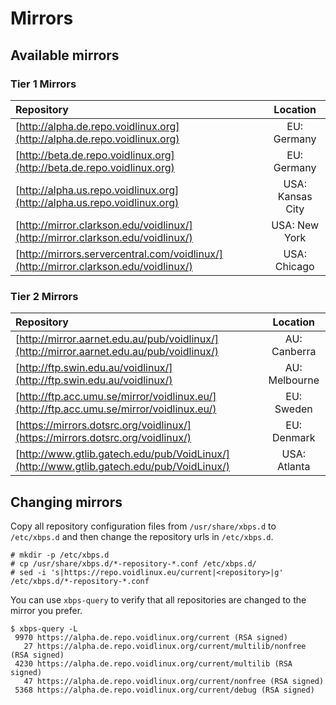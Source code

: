 # Mirrors

## Available mirrors

### Tier 1 Mirrors

| Repository | Location |
|:--------|:-------:|
| [http://alpha.de.repo.voidlinux.org](http://alpha.de.repo.voidlinux.org) | EU: Germany |
| [http://beta.de.repo.voidlinux.org](http://beta.de.repo.voidlinux.org) | EU: Germany |
| [http://alpha.us.repo.voidlinux.org](http://alpha.us.repo.voidlinux.org) | USA: Kansas City |
| [http://mirror.clarkson.edu/voidlinux/](http://mirror.clarkson.edu/voidlinux/) | USA: New York |
| [http://mirrors.servercentral.com/voidlinux/](http://mirror.clarkson.edu/voidlinux/) | USA: Chicago |

### Tier 2 Mirrors


| Repository | Location |
|:--------|:-------:|
| [http://mirror.aarnet.edu.au/pub/voidlinux/](http://mirror.aarnet.edu.au/pub/voidlinux/) | AU: Canberra |
| [http://ftp.swin.edu.au/voidlinux/](http://ftp.swin.edu.au/voidlinux/) | AU: Melbourne |
| [http://ftp.acc.umu.se/mirror/voidlinux.eu/](http://ftp.acc.umu.se/mirror/voidlinux.eu/) | EU: Sweden |
| [https://mirrors.dotsrc.org/voidlinux/](https://mirrors.dotsrc.org/voidlinux/) | EU: Denmark |
| [http://www.gtlib.gatech.edu/pub/VoidLinux/](http://www.gtlib.gatech.edu/pub/VoidLinux/) | USA: Atlanta |



## Changing mirrors

Copy all repository configuration files from `/usr/share/xbps.d` to
`/etc/xbps.d` and then change the repository urls in `/etc/xbps.d`.

```
# mkdir -p /etc/xbps.d
# cp /usr/share/xbps.d/*-repository-*.conf /etc/xbps.d/
# sed -i 's|https://repo.voidlinux.eu/current|<repository>|g' /etc/xbps.d/*-repository-*.conf
```

You can use `xbps-query` to verify that all repositories are changed
to the mirror you prefer.

```
$ xbps-query -L
 9970 https://alpha.de.repo.voidlinux.org/current (RSA signed)
   27 https://alpha.de.repo.voidlinux.org/current/multilib/nonfree (RSA signed)
 4230 https://alpha.de.repo.voidlinux.org/current/multilib (RSA signed)
   47 https://alpha.de.repo.voidlinux.org/current/nonfree (RSA signed)
 5368 https://alpha.de.repo.voidlinux.org/current/debug (RSA signed)
```

